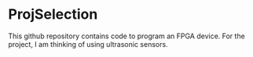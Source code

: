 # ProjSelection
This github repository contains code to program an FPGA device. For the project,
I am thinking of using ultrasonic sensors.
